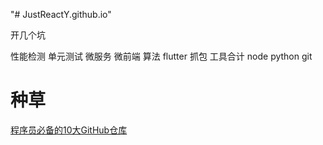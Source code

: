 "# JustReactY.github.io" 



开几个坑

性能检测
单元测试
微服务
微前端
算法
flutter
抓包
工具合计
node
python
git

# 种草
[程序员必备的10大GitHub仓库](https://mp.weixin.qq.com/s/azHd1x-4u4tF3ooofkRsNA)
